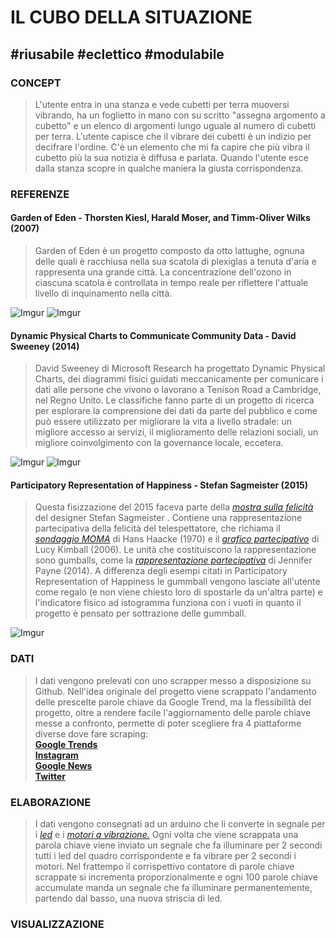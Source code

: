 # IL CUBO DELLA SITUAZIONE
## #riusabile #eclettico #modulabile
### CONCEPT
> L'utente entra in una stanza e vede cubetti per terra muoversi vibrando, ha un foglietto in mano con su scritto "assegna argomento a cubetto" e un elenco di argomenti lungo uguale al numero di cubetti per terra. L'utente capisce che il vibrare dei cubetti è un indizio per decifrare l'ordine. C'è un elemento che mi fa capire che più vibra il cubetto più la sua notizia è diffusa e parlata. Quando l'utente esce dalla stanza scopre in qualche maniera la giusta corrispondenza.


### REFERENZE
#### Garden of Eden - Thorsten Kiesl, Harald Moser, and Timm-Oliver Wilks (2007)
>Garden of Eden è un progetto composto da otto lattughe, ognuna delle quali è racchiusa nella sua scatola di plexiglas a tenuta d'aria e rappresenta una grande città. La concentrazione dell'ozono in ciascuna scatola è controllata in tempo reale per riflettere l'attuale livello di inquinamento nella città.

![Imgur](https://imgur.com/klqOLAD.png)
![Imgur](https://imgur.com/vcyNAR7.png)


#### Dynamic Physical Charts to Communicate Community Data - David Sweeney (2014)
>David Sweeney di Microsoft Research ha progettato Dynamic Physical Charts, dei diagrammi fisici guidati meccanicamente per comunicare i dati alle persone che vivono o lavorano a Tenison Road a Cambridge, nel Regno Unito. Le classifiche fanno parte di un progetto di ricerca  per esplorare la comprensione dei dati da parte del pubblico e come può essere utilizzato per migliorare la vita a livello stradale: un migliore accesso ai servizi, il miglioramento delle relazioni sociali, un migliore coinvolgimento con la governance locale, eccetera.

![Imgur](https://imgur.com/4YV4mHd.jpg)
![Imgur](https://imgur.com/UuHG6N1.jpg)


#### Participatory Representation of Happiness - Stefan Sagmeister (2015)
>Questa fisizzazione del 2015 faceva parte della [*mostra sulla felicità*](https://sagmeisterwalsh.com/work/all/the-happy-show/) del designer Stefan Sagmeister . Contiene una rappresentazione partecipativa della felicità del telespettatore, che richiama il [*sondaggio MOMA*](http://dataphys.org/list/moma-poll-haackes-participatory-bar-chart/) di  Hans Haacke  (1970) e  il [*grafico partecipativo*](http://dataphys.org/list/physical-bar-charts/) di Lucy Kimball  (2006). Le unità che costituiscono la rappresentazione sono gumballs, come  la [*rappresentazione partecipativa*](http://dataphys.org/list/physical-visual-sedimentation/) di Jennifer Payne  (2014). A differenza degli esempi citati in Participatory Representation of Happiness le gummball vengono lasciate all'utente come regalo (e non viene chiesto loro di spostarle da un'altra parte) e l'indicatore fisico ad istogramma funziona con i vuoti in quanto il progetto è pensato per sottrazione delle gummball.

![Imgur](https://imgur.com/VIYKCmJ.jpg)



### DATI
>I dati vengono prelevati con uno scrapper messo a disposizione su Github. Nell'idea originale del progetto viene scrappato l'andamento delle prescelte parole chiave da Google Trend, ma la flessibilità del progetto, oltre a rendere facile l'aggiornamento delle parole chiave messe a confronto, permette di poter scegliere fra 4 piattaforme diverse dove fare scraping:  
[**Google Trends**](https://github.com/clintonboys/trendy-scraper)  
[**Instagram**](https://github.com/rarcega/instagram-scraper)  
[**Google News**](https://github.com/jm-contreras/google-news)  
[**Twitter**](https://github.com/taspinar/twitterscraper)  



### ELABORAZIONE
>I dati vengono consegnati ad un arduino che li converte in segnale per i [*led*](https://www.pannelloled.it/striscia-led-singola-rgb-5m-60led) e i [*motori a vibrazione.*](https://www.cariatielettronica.eu/motori/2653-motore-a-vibrazione-vibratore-15v-arduino.html) Ogni volta che viene scrappata una parola chiave viene inviato un segnale che fa illuminare per 2 secondi tutti i led del quadro corrispondente e fa vibrare per 2 secondi i motori. Nel frattempo il corrispettivo contatore di parole chiave scrappate si incrementa proporzionalmente e ogni 100 parole chiave accumulate manda un segnale che fa illuminare permanentemente, partendo dal basso, una nuova striscia di led.



### VISUALIZZAZIONE
>
